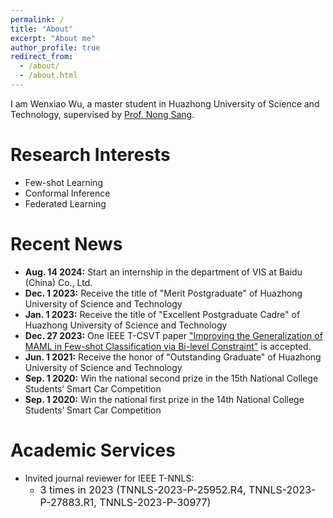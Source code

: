 ```yaml
---
permalink: /
title: "About"
excerpt: "About me"
author_profile: true
redirect_from: 
  - /about/
  - /about.html
---
```


I am Wenxiao Wu, a master student in Huazhong University of Science and Technology, supervised by [Prof. Nong Sang](https://scholar.google.com/citations?user=ky_ZowEAAAAJ&hl=zh-CN).

Research Interests
======
- Few-shot Learning
- Conformal Inference
- Federated Learning

Recent News
======
- **Aug. 14 2024:** Start an internship in the department of VIS at Baidu (China) Co., Ltd.
- **Dec. 1 2023:** Receive the title of "Merit Postgraduate" of Huazhong University of Science and Technology
- **Jan. 1 2023:** Receive the title of "Excellent Postgraduate Cadre" of Huazhong University of Science and Technology
- **Dec. 27 2023:** One IEEE T-CSVT paper ["Improving the Generalization of MAML in Few-shot Classification via Bi-level Constraint"](https://ieeexplore.ieee.org/abstract/document/9999670) is accepted.
- **Jun. 1 2021:** Receive the honor of "Outstanding Graduate" of Huazhong University of Science and Technology
- **Sep. 1 2020:** Win the national second prize in the 15th National College Students’ Smart Car Competition
- **Sep. 1 2020:** Win the national first prize in the 14th National College Students’ Smart Car Competition

Academic Services
======
- Invited journal reviewer for IEEE T-NNLS:
  - <font size=3>3 times in 2023 (TNNLS-2023-P-25952.R4, TNNLS-2023-P-27883.R1, TNNLS-2023-P-30977)</font>

